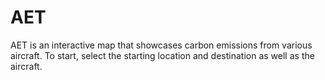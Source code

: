 # AET
AET is an interactive map that showcases carbon emissions from various aircraft. To start, select the starting location and destination as well as the aircraft.
